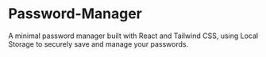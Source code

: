# Password-Manager
A minimal password manager built with React and Tailwind CSS, using Local Storage to securely save and manage your passwords.
